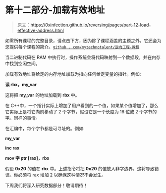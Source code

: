 # 第十二部分-加载有效地址

> 原文：<https://0xinfection.github.io/reversing/pages/part-12-load-effective-address.html>

如需所有课程的完整目录，请点击下方，因为除了课程涵盖的主题之外，它还会为您提供每个课程的简介。[`github . com/mytechnotalent/逆向工程-教程`](https://github.com/mytechnotalent/Reverse-Engineering-Tutorial)

当二进制代码在 RAM 中执行时，操作系统会将代码映射到一个数据段，并在内存中找到空闲空间。

加载有效地址将给定的内存地址加载为指向任何给定变量的指针。例如:

**读 rbx，my_var**

这将把 **my_var** 的地址加载到 **rbx** 中。

在 C++中，一个指针实际上增加了用户看到的一个值，如果某个值增加了，那么它实际上是将它向前移动了 2 个字节，假设它是一个长度为 16 位或 2 个字节的字。同样的事情。

在汇编中，每个字节都是可寻址的。例如:

**my_var**

**inc rax**

**mov 字 ptr [rax]，rbx**

假设 **0x20** 的值在 **rbx** 中。上述指令将把 **0x20** 的值放入非字边界，这将导致错误。你必须将 rax 增加 2 以确保这种情况不会发生。

下周我们将深入研究数据部分！敬请期待！